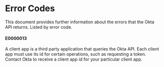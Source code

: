 # Error Codes

This document provides further information about the errors that the Okta API returns.  Listed by error code.

#### E0000013

A client app is a third party application that queries the Okta API.  Each client app must use its id for certain operations, such as requesting a token.  Contact Okta to receive a client app id for your particular client app.
